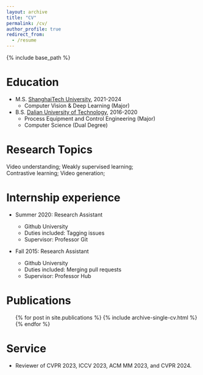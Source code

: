 ```yaml
---
layout: archive
title: "CV"
permalink: /cv/
author_profile: true
redirect_from:
  - /resume
---
```


{% include base_path %}

Education
======
* M.S. [ShanghaiTech University](https://www.shanghaitech.edu.cn/), 2021-2024
  - Computer Vision & Deep Learning (Major)
* B.S. [Dalian University of Technology](https://www.dlut.edu.cn), 2016-2020
  - Process Equipment and Control Engineering (Major)
  - Computer Science (Dual Degree)

Research Topics
======
Video understanding; Weakly supervised learning;  
Contrastive learning; Video generation;

Internship experience
======
* Summer 2020: Research Assistant
  * Github University
  * Duties included: Tagging issues
  * Supervisor: Professor Git

* Fall 2015: Research Assistant
  * Github University
  * Duties included: Merging pull requests
  * Supervisor: Professor Hub


Publications
======
  <ul>{% for post in site.publications %}
    {% include archive-single-cv.html %}
  {% endfor %}</ul>

Service
======
* Reviewer of CVPR 2023, ICCV 2023, ACM MM 2023, and CVPR 2024.
